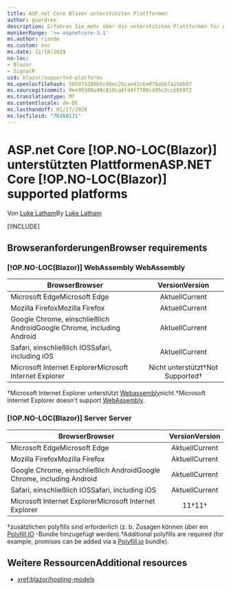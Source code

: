 ```yaml
---
title: ASP.net Core Blazor unterstützten Plattformen
author: guardrex
description: Erfahren Sie mehr über die unterstützten Plattformen für ASP.net Core Blazor.
monikerRange: '>= aspnetcore-3.1'
ms.author: riande
ms.custom: mvc
ms.date: 12/18/2019
no-loc:
- Blazor
- SignalR
uid: blazor/supported-platforms
ms.openlocfilehash: 505974280b5c96ec2bcae42c6e076ab67a15bb07
ms.sourcegitcommit: 9ee99300a48c810ca6fd4f7700cd95c3ccb85972
ms.translationtype: MT
ms.contentlocale: de-DE
ms.lasthandoff: 01/17/2020
ms.locfileid: "76160131"
---
```

# <a name="aspnet-core-opno-locblazor-supported-platforms"></a><span data-ttu-id="9155a-103">ASP.net Core [!OP.NO-LOC(Blazor)] unterstützten Plattformen</span><span class="sxs-lookup"><span data-stu-id="9155a-103">ASP.NET Core [!OP.NO-LOC(Blazor)] supported platforms</span></span>

<span data-ttu-id="9155a-104">Von [Luke Latham](https://github.com/guardrex)</span><span class="sxs-lookup"><span data-stu-id="9155a-104">By [Luke Latham](https://github.com/guardrex)</span></span>

[!INCLUDE[](~/includes/blazorwasm-preview-notice.md)]

## <a name="browser-requirements"></a><span data-ttu-id="9155a-105">Browseranforderungen</span><span class="sxs-lookup"><span data-stu-id="9155a-105">Browser requirements</span></span>

### <a name="opno-locblazor-webassembly"></a>[!OP.NO-LOC(Blazor)]<span data-ttu-id="9155a-106"> WebAssembly</span><span class="sxs-lookup"><span data-stu-id="9155a-106"> WebAssembly</span></span>

| <span data-ttu-id="9155a-107">Browser</span><span class="sxs-lookup"><span data-stu-id="9155a-107">Browser</span></span>                          | <span data-ttu-id="9155a-108">Version</span><span class="sxs-lookup"><span data-stu-id="9155a-108">Version</span></span>               |
| -------------------------------- | :-------------------: |
| <span data-ttu-id="9155a-109">Microsoft Edge</span><span class="sxs-lookup"><span data-stu-id="9155a-109">Microsoft Edge</span></span>                   | <span data-ttu-id="9155a-110">Aktuell</span><span class="sxs-lookup"><span data-stu-id="9155a-110">Current</span></span>               |
| <span data-ttu-id="9155a-111">Mozilla Firefox</span><span class="sxs-lookup"><span data-stu-id="9155a-111">Mozilla Firefox</span></span>                  | <span data-ttu-id="9155a-112">Aktuell</span><span class="sxs-lookup"><span data-stu-id="9155a-112">Current</span></span>               |
| <span data-ttu-id="9155a-113">Google Chrome, einschließlich Android</span><span class="sxs-lookup"><span data-stu-id="9155a-113">Google Chrome, including Android</span></span> | <span data-ttu-id="9155a-114">Aktuell</span><span class="sxs-lookup"><span data-stu-id="9155a-114">Current</span></span>               |
| <span data-ttu-id="9155a-115">Safari, einschließlich IOS</span><span class="sxs-lookup"><span data-stu-id="9155a-115">Safari, including iOS</span></span>            | <span data-ttu-id="9155a-116">Aktuell</span><span class="sxs-lookup"><span data-stu-id="9155a-116">Current</span></span>               |
| <span data-ttu-id="9155a-117">Microsoft Internet Explorer</span><span class="sxs-lookup"><span data-stu-id="9155a-117">Microsoft Internet Explorer</span></span>      | <span data-ttu-id="9155a-118">Nicht unterstützt&dagger;</span><span class="sxs-lookup"><span data-stu-id="9155a-118">Not Supported&dagger;</span></span> |

<span data-ttu-id="9155a-119">&dagger;Microsoft Internet Explorer unterstützt [Webassembly](https://webassembly.org)nicht.</span><span class="sxs-lookup"><span data-stu-id="9155a-119">&dagger;Microsoft Internet Explorer doesn't support [WebAssembly](https://webassembly.org).</span></span>

### <a name="opno-locblazor-server"></a>[!OP.NO-LOC(Blazor)]<span data-ttu-id="9155a-120"> Server</span><span class="sxs-lookup"><span data-stu-id="9155a-120"> Server</span></span>

| <span data-ttu-id="9155a-121">Browser</span><span class="sxs-lookup"><span data-stu-id="9155a-121">Browser</span></span>                          | <span data-ttu-id="9155a-122">Version</span><span class="sxs-lookup"><span data-stu-id="9155a-122">Version</span></span>    |
| -------------------------------- | :--------: |
| <span data-ttu-id="9155a-123">Microsoft Edge</span><span class="sxs-lookup"><span data-stu-id="9155a-123">Microsoft Edge</span></span>                   | <span data-ttu-id="9155a-124">Aktuell</span><span class="sxs-lookup"><span data-stu-id="9155a-124">Current</span></span>    |
| <span data-ttu-id="9155a-125">Mozilla Firefox</span><span class="sxs-lookup"><span data-stu-id="9155a-125">Mozilla Firefox</span></span>                  | <span data-ttu-id="9155a-126">Aktuell</span><span class="sxs-lookup"><span data-stu-id="9155a-126">Current</span></span>    |
| <span data-ttu-id="9155a-127">Google Chrome, einschließlich Android</span><span class="sxs-lookup"><span data-stu-id="9155a-127">Google Chrome, including Android</span></span> | <span data-ttu-id="9155a-128">Aktuell</span><span class="sxs-lookup"><span data-stu-id="9155a-128">Current</span></span>    |
| <span data-ttu-id="9155a-129">Safari, einschließlich IOS</span><span class="sxs-lookup"><span data-stu-id="9155a-129">Safari, including iOS</span></span>            | <span data-ttu-id="9155a-130">Aktuell</span><span class="sxs-lookup"><span data-stu-id="9155a-130">Current</span></span>    |
| <span data-ttu-id="9155a-131">Microsoft Internet Explorer</span><span class="sxs-lookup"><span data-stu-id="9155a-131">Microsoft Internet Explorer</span></span>      | <span data-ttu-id="9155a-132">11&dagger;</span><span class="sxs-lookup"><span data-stu-id="9155a-132">11&dagger;</span></span> |

<span data-ttu-id="9155a-133">&dagger;zusätzlichen polyfills sind erforderlich (z. b. Zusagen können über ein [Polyfill.IO](https://polyfill.io/v3/) -Bundle hinzugefügt werden).</span><span class="sxs-lookup"><span data-stu-id="9155a-133">&dagger;Additional polyfills are required (for example, promises can be added via a [Polyfill.io](https://polyfill.io/v3/) bundle).</span></span>

## <a name="additional-resources"></a><span data-ttu-id="9155a-134">Weitere Ressourcen</span><span class="sxs-lookup"><span data-stu-id="9155a-134">Additional resources</span></span>

* <xref:blazor/hosting-models>
